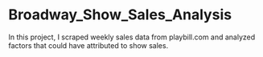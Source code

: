 # Broadway_Show_Sales_Analysis
In this project, I scraped weekly sales data from playbill.com and analyzed factors that could have attributed to show sales.
